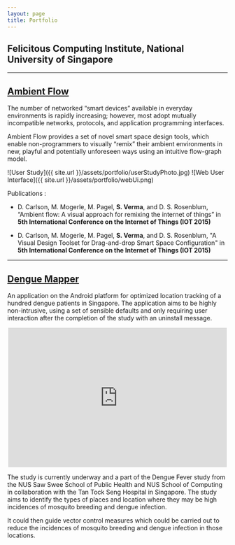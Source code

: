 ```yaml
---
layout: page
title: Portfolio
---
```


## Felicitous Computing Institute, National University of Singapore
---
[Ambient Flow](http://ambientdynamix.org/news/ambient-flow-paper-2015)
---
The number of networked “smart devices” available in everyday environments is rapidly increasing; however, most adopt mutually incompatible networks, protocols, and application programming interfaces. 

Ambient Flow provides a set of novel smart space design tools, which enable non-programmers to visually “remix” their ambient environments in new, playful and potentially unforeseen ways using an intuitive flow-graph model.

![User Study]({{ site.url }}/assets/portfolio/userStudyPhoto.jpg)
![Web User Interface]({{ site.url }}/assets/portfolio/webUi.png)


Publications : 

* D. Carlson, M. Mogerle, M. Pagel, <strong>S. Verma</strong>, and D. S. Rosenblum, “Ambient flow: A
visual approach for remixing the internet of things” in <strong>5th International
Conference on the Internet of Things (IOT 2015) </strong>

* D. Carlson, M. Mogerle, M. Pagel, <strong>S. Verma</strong>, and D. S. Rosenblum, "A Visual Design Toolset for Drag-and-drop Smart Space Configuration" in <strong>5th International Conference on the Internet of Things (IOT 2015) </strong>


---
[Dengue Mapper](https://play.google.com/store/apps/details?id=sg.nus.comp.fci.denguemapper&hl=en)
---
An application on the Android platform for optimized location tracking
of a hundred dengue patients in Singapore. The application aims to be highly non-intrusive, using a set of sensible defaults and only requiring user interaction after the completion of the study with an uninstall message.

<!--

<p align="center">
  <img src="{{ site.url }}/assets/portfolio/dengueMapper.png" alt="Dengue Mapper"/>
</p>

-->
<p align="center">
	<iframe src="https://player.vimeo.com/video/142143184?color=ff9933" width="500" height="319" frameborder="0" webkitallowfullscreen mozallowfullscreen allowfullscreen></iframe> 
</p>
The study is currently underway and a part of the Dengue Fever study from the NUS Saw Swee School of Public Health and NUS School of Computing in collaboration with the Tan Tock Seng Hospital in Singapore. The study aims to identify the types of places and location where they may be high incidences of mosquito breeding and dengue infection. 

It could then guide vector control measures which could be carried out to reduce the incidences of mosquito breeding and dengue infection in those locations. 